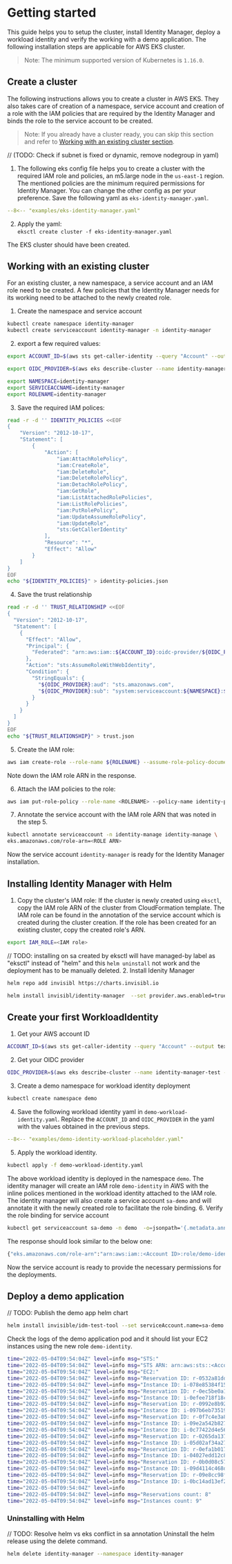 # Getting started

This guide helps you to setup the cluster, install Identity Manager, deploy a workload identity and verify the working with a demo application. The following installation steps are applicable for AWS EKS cluster.

> Note: The minimum supported version of Kubernetes is `1.16.0`.

## Create a cluster

The following instructions allows you to create a cluster in AWS EKS. They also takes care of creation of a namespace, service account and creation of a role with the IAM policies that are required by the Identity Manager and binds the role to the service account to be created.

> Note: If you already have a cluster ready, you can skip this section and refer to [Working with an existing cluster section](#working-with-an-existing-cluster).

// (TODO: Check if subnet is fixed or dynamic, remove nodegroup in yaml)

1. The following eks config file helps you to create a cluster with the required IAM role and policies, an m5.large node in the `us-east-1` region. The mentioned policies are the minimum required permissions for Identity Manager. You can change the other config as per your preference. Save the following yaml as `eks-identity-manager.yaml`.
``` yaml
--8<-- "examples/eks-identity-manager.yaml"
```
2. Apply the yaml:  
`eksctl create cluster -f eks-identity-manager.yaml`

The EKS cluster should have been created.

## Working with an existing cluster
For an existing cluster, a new namespace, a service account and an IAM role need to be created. A few policies that the Identity Manager needs for its working need to be attached to the newly created role.

1. Create the namespace and service account
```bash
kubectl create namespace identity-manager
kubectl create serviceaccount identity-manager -n identity-manager
```

2. export a few required values:
```bash
export ACCOUNT_ID=$(aws sts get-caller-identity --query "Account" --output text)

export OIDC_PROVIDER=$(aws eks describe-cluster --name identity-manager-test --query "cluster.identity.oidc.issuer" --region us-east-1 --output text | sed -e "s/^https:\/\///")

export NAMESPACE=identity-manager
export SERVICEACCNAME=identity-manager
export ROLENAME=identity-manager
```

3. Save the required IAM polices:
```bash
read -r -d '' IDENTITY_POLICIES <<EOF
{
    "Version": "2012-10-17",
    "Statement": [
        {
            "Action": [
                "iam:AttachRolePolicy",
                "iam:CreateRole",
                "iam:DeleteRole",
                "iam:DeleteRolePolicy",
                "iam:DetachRolePolicy",
                "iam:GetRole",
                "iam:ListAttachedRolePolicies",
                "iam:ListRolePolicies",
                "iam:PutRolePolicy",
                "iam:UpdateAssumeRolePolicy",
                "iam:UpdateRole",
                "sts:GetCallerIdentity"
            ],
            "Resource": "*",
            "Effect": "Allow"
        }
    ]
}
EOF
echo "${IDENTITY_POLICIES}" > identity-policies.json
```

4. Save the trust relationship
```bash
read -r -d '' TRUST_RELATIONSHIP <<EOF
{
  "Version": "2012-10-17",
  "Statement": [
    {
      "Effect": "Allow",
      "Principal": {
        "Federated": "arn:aws:iam::${ACCOUNT_ID}:oidc-provider/${OIDC_PROVIDER}"
      },
      "Action": "sts:AssumeRoleWithWebIdentity",
      "Condition": {
        "StringEquals": {
          "${OIDC_PROVIDER}:aud": "sts.amazonaws.com",
          "${OIDC_PROVIDER}:sub": "system:serviceaccount:${NAMESPACE}:${SERVICEACCNAME}"
        }
      }
    }
  ]
}
EOF
echo "${TRUST_RELATIONSHIP}" > trust.json
```

5. Create the IAM role:
```bash
aws iam create-role --role-name ${ROLENAME} --assume-role-policy-document file://trust.json --description "identity-role"
```
Note down the IAM role ARN in the response.

6. Attach the IAM policies to the role:
```bash
aws iam put-role-policy --role-name <ROLENAME> --policy-name identity-policy --policy-document file://identity-policies.json
```

7. Annotate the service account with the IAM role ARN that was noted in the step 5.
```bash
kubectl annotate serviceaccount -n identity-manage identity-manage \
eks.amazonaws.com/role-arn=<ROLE ARN>
```

Now the service account `identity-manager` is ready for the Identity Manager installation.

## Installing Identity Manager with Helm


1. Copy the cluster's IAM role:
If the cluster is newly created using `eksctl`, copy the IAM role ARN of the cluster from CloudFormation template. The IAM role can be found in the annotation of the service account which is created during the cluster creation. If the role has been created for an existing cluster, copy the created role's ARN.
``` bash
export IAM_ROLE=<IAM role>
```
// TODO: installing on sa created by eksctl will have managed-by label as "eksctl" instead of "helm" and this `helm uninstall` not work and the deployment has to be manually deleted.
2. Install Idenity Manager
``` bash
helm repo add invisibl https://charts.invisibl.io

helm install invisibl/identity-manager  --set provider.aws.enabled=true --set provider.aws.arn=$IAM_ROLE --set serviceAccount.create=false --set serviceAccount.name=identity-manager --namespace=identity-manager --generate-name
```

## Create your first WorkloadIdentity

1. Get your AWS account ID
```bash
ACCOUNT_ID=$(aws sts get-caller-identity --query "Account" --output text)
```

2. Get your OIDC provider
```bash
OIDC_PROVIDER=$(aws eks describe-cluster --name identity-manager-test --query "cluster.identity.oidc.issuer" --region us-east-1 --output text | sed -e "s/^https:\/\///")
```

3. Create a demo namespace for workload identity deployment
```bash
kubectl create namespace demo
```

4. Save the following workload identity yaml in `demo-workload-identity.yaml`. Replace the `ACCOUNT_ID` and `OIDC_PROVIDER` in the yaml with the values obtained in the previous steps.
``` yaml
--8<-- "examples/demo-identity-workload-placeholder.yaml"
```

5. Apply the workload identity.
``` bash
kubectl apply -f demo-workload-identity.yaml
```

The above workload identity is deployed in the namespace `demo`. The identity manager will create an IAM role `demo-identity` in AWS with the inline polices mentioned in the workload identity attached to the IAM role. The identity manager will also create a service account `sa-demo` and will annotate it with the newly created role to facilitate the role binding.
6. Verify the role binding for service account
``` bash
kubectl get serviceaccount sa-demo -n demo  -o=jsonpath='{.metadata.annotations}'
```

The response should look similar to the below one:
``` bash
{"eks.amazonaws.com/role-arn":"arn:aws:iam::<Account ID>:role/demo-identity"}
```

Now the service account is ready to provide the necessary permissions for the deployments.

## Deploy a demo application

// TODO: Publish the demo app helm chart
``` bash
helm install invisible/idm-test-tool --set serviceAccount.name=sa-demo --namespace=demo --generate-name
```

Check the logs of the demo application pod and it should list your EC2 instances using the new role 
`demo-identity`.

``` bash
time="2022-05-04T09:54:04Z" level=info msg="STS:"
time="2022-05-04T09:54:04Z" level=info msg="STS ARN: arn:aws:sts::<Account ID>:assumed-role/demo-identity/48520678504627062014"
time="2022-05-04T09:54:04Z" level=info msg="EC2:"
time="2022-05-04T09:54:04Z" level=info msg="Reservation ID: r-0532a81dd8ed78de1"
time="2022-05-04T09:54:04Z" level=info msg="Instance ID: i-078e85384f15b27b9"
time="2022-05-04T09:54:04Z" level=info msg="Reservation ID: r-0ec5be0a1e1017088"
time="2022-05-04T09:54:04Z" level=info msg="Instance ID: i-0efee718f18c10742"
time="2022-05-04T09:54:04Z" level=info msg="Reservation ID: r-0992e8b92ae857ddd"
time="2022-05-04T09:54:04Z" level=info msg="Instance ID: i-097b6eb735190898c"
time="2022-05-04T09:54:04Z" level=info msg="Reservation ID: r-0f7c4e3a8d62c0af7"
time="2022-05-04T09:54:04Z" level=info msg="Instance ID: i-09e2a542b827858de"
time="2022-05-04T09:54:04Z" level=info msg="Instance ID: i-0c77422d4e56c42c9"
time="2022-05-04T09:54:04Z" level=info msg="Reservation ID: r-0265da1370d12b44d"
time="2022-05-04T09:54:04Z" level=info msg="Instance ID: i-05d02af34a271e308"   
time="2022-05-04T09:54:04Z" level=info msg="Reservation ID: r-0efa1b0178917b544"
time="2022-05-04T09:54:04Z" level=info msg="Instance ID: i-04027edd12c82f6d6"
time="2022-05-04T09:54:04Z" level=info msg="Reservation ID: r-0b0d08c57fb60bb71"
time="2022-05-04T09:54:04Z" level=info msg="Instance ID: i-09d4114c468def93e"
time="2022-05-04T09:54:04Z" level=info msg="Reservation ID: r-09e8cc98f64abef83"
time="2022-05-04T09:54:04Z" level=info msg="Instance ID: i-0bc14ad13ef223d76"
time="2022-05-04T09:54:04Z" level=info
time="2022-05-04T09:54:04Z" level=info msg="Reservations count: 8"
time="2022-05-04T09:54:04Z" level=info msg="Instances count: 9"

```

### Uninstalling with Helm

// TODO: Resolve helm vs eks conflict in sa annotation
Uninstall the helm release using the delete command.

```bash
helm delete identity-manager --namespace identity-manager
```
